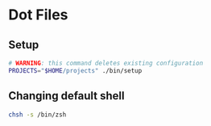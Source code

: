# Dot Files

## Setup
```bash
# WARNING: this command deletes existing configuration
PROJECTS="$HOME/projects" ./bin/setup
```

## Changing default shell
```bash
chsh -s /bin/zsh
```
